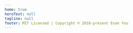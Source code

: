 ```yaml
---
home: true
heroText: null
tagline: null
footer: MIT Licensed | Copyright © 2018-present Evan You
---
```


<!-- <home-index></home-index> -->
<Home-Index></Home-Index>
